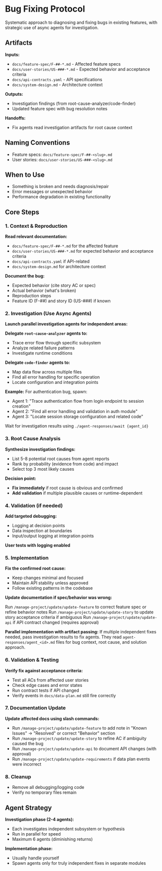 # Bug Fixing Protocol

Systematic approach to diagnosing and fixing bugs in existing features, with strategic use of async agents for investigation.

## Artifacts

**Inputs:**
- `docs/feature-spec/F-##-*.md` - Affected feature specs
- `docs/user-stories/US-###-*.md` - Expected behavior and acceptance criteria
- `docs/api-contracts.yaml` - API specifications
- `docs/system-design.md` - Architecture context

**Outputs:**
- Investigation findings (from root-cause-analyzer/code-finder)
- Updated feature spec with bug resolution notes

**Handoffs:**
- Fix agents read investigation artifacts for root cause context

## Naming Conventions
- Feature specs: `docs/feature-spec/F-##-<slug>.md`
- User stories: `docs/user-stories/US-###-<slug>.md`

## When to Use
- Something is broken and needs diagnosis/repair
- Error messages or unexpected behavior
- Performance degradation in existing functionality

## Core Steps

### 1. Context & Reproduction
**Read relevant documentation:**
- `docs/feature-spec/F-##-*.md` for the affected feature
- `docs/user-stories/US-###-*.md` for expected behavior and acceptance criteria
- `docs/api-contracts.yaml` if API-related
- `docs/system-design.md` for architecture context

**Document the bug:**
- Expected behavior (cite story AC or spec)
- Actual behavior (what's broken)
- Reproduction steps
- Feature ID (F-##) and story ID (US-###) if known

### 2. Investigation (Use Async Agents)
**Launch parallel investigation agents for independent areas:**

**Delegate `root-cause-analyzer` agents to:**
- Trace error flow through specific subsystem
- Analyze related failure patterns
- Investigate runtime conditions

**Delegate `code-finder` agents to:**
- Map data flow across multiple files
- Find all error handling for specific operation
- Locate configuration and integration points

**Example:** For authentication bug, spawn:
- Agent 1: "Trace authentication flow from login endpoint to session creation"
- Agent 2: "Find all error handling and validation in auth module"
- Agent 3: "Locate session storage configuration and related code"

Wait for investigation results using `./agent-responses/await {agent_id}`

### 3. Root Cause Analysis
**Synthesize investigation findings:**
- List 5-8 potential root causes from agent reports
- Rank by probability (evidence from code) and impact
- Select top 3 most likely causes

**Decision point:**
- **Fix immediately** if root cause is obvious and confirmed
- **Add validation** if multiple plausible causes or runtime-dependent

### 4. Validation (if needed)
**Add targeted debugging:**
- Logging at decision points
- Data inspection at boundaries
- Input/output logging at integration points

**User tests with logging enabled**

### 5. Implementation
**Fix the confirmed root cause:**
- Keep changes minimal and focused
- Maintain API stability unless approved
- Follow existing patterns in the codebase

**Update documentation if spec/behavior was wrong:**

Run `/manage-project/update/update-feature` to correct feature spec or refine behavior notes
Run `/manage-project/update/update-story` to update story acceptance criteria if ambiguous
Run `/manage-project/update/update-api` if API contract changed (requires approval)

**Parallel implementation with artifact passing:**
If multiple independent fixes needed, pass investigation results to fix agents. They read `agent-responses/agent_<id>.md` files for bug context, root cause, and solution approach.

### 6. Validation & Testing
**Verify fix against acceptance criteria:**
- Test all ACs from affected user stories
- Check edge cases and error states
- Run contract tests if API changed
- Verify events in `docs/data-plan.md` still fire correctly

### 7. Documentation Update
**Update affected docs using slash commands:**

- Run `/manage-project/update/update-feature` to add note in "Known Issues" → "Resolved" or correct "Behavior" section
- Run `/manage-project/update/update-story` to refine AC if ambiguity caused the bug
- Run `/manage-project/update/update-api` to document API changes (with approval)
- Run `/manage-project/update/update-requirements` if data plan events were incorrect

### 8. Cleanup
- Remove all debugging/logging code
- Verify no temporary files remain

## Agent Strategy

**Investigation phase (2-4 agents):**
- Each investigates independent subsystem or hypothesis
- Run in parallel for speed
- Maximum 6 agents (diminishing returns)

**Implementation phase:**
- Usually handle yourself
- Spawn agents only for truly independent fixes in separate modules


